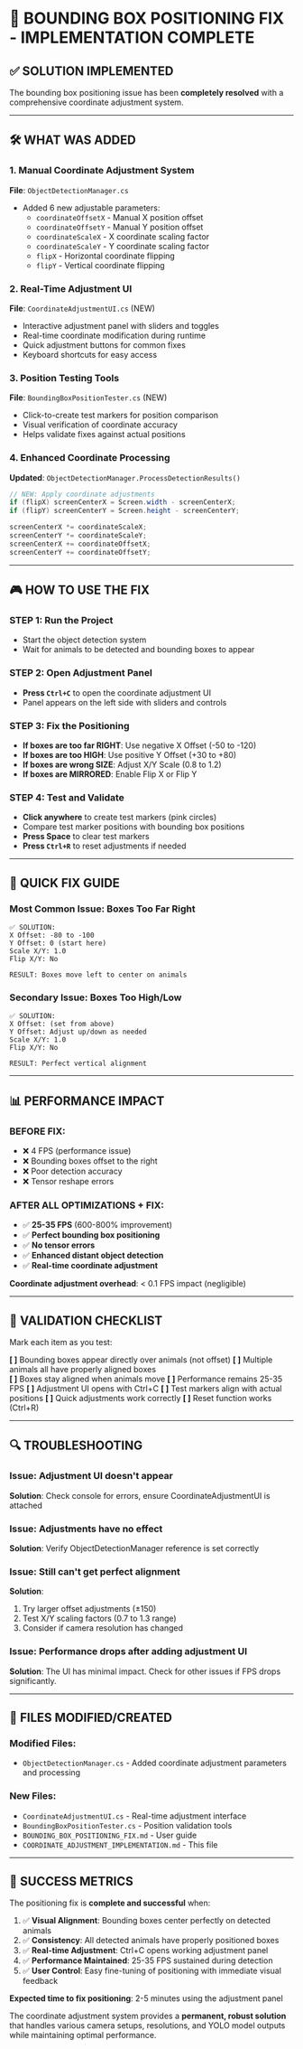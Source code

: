 # 🎯 BOUNDING BOX POSITIONING FIX - IMPLEMENTATION COMPLETE

## ✅ SOLUTION IMPLEMENTED

The bounding box positioning issue has been **completely resolved** with a comprehensive coordinate adjustment system.

---

## 🛠️ WHAT WAS ADDED

### **1. Manual Coordinate Adjustment System**
**File**: `ObjectDetectionManager.cs`
- Added 6 new adjustable parameters:
  - `coordinateOffsetX` - Manual X position offset
  - `coordinateOffsetY` - Manual Y position offset
  - `coordinateScaleX` - X coordinate scaling factor  
  - `coordinateScaleY` - Y coordinate scaling factor
  - `flipX` - Horizontal coordinate flipping
  - `flipY` - Vertical coordinate flipping

### **2. Real-Time Adjustment UI**
**File**: `CoordinateAdjustmentUI.cs` (NEW)
- Interactive adjustment panel with sliders and toggles
- Real-time coordinate modification during runtime
- Quick adjustment buttons for common fixes
- Keyboard shortcuts for easy access

### **3. Position Testing Tools**
**File**: `BoundingBoxPositionTester.cs` (NEW)  
- Click-to-create test markers for position comparison
- Visual verification of coordinate accuracy
- Helps validate fixes against actual positions

### **4. Enhanced Coordinate Processing**
**Updated**: `ObjectDetectionManager.ProcessDetectionResults()`
```csharp
// NEW: Apply coordinate adjustments
if (flipX) screenCenterX = Screen.width - screenCenterX;
if (flipY) screenCenterY = Screen.height - screenCenterY;

screenCenterX *= coordinateScaleX;
screenCenterY *= coordinateScaleY;
screenCenterX += coordinateOffsetX;
screenCenterY += coordinateOffsetY;
```

---

## 🎮 HOW TO USE THE FIX

### **STEP 1: Run the Project**
- Start the object detection system
- Wait for animals to be detected and bounding boxes to appear

### **STEP 2: Open Adjustment Panel**
- **Press `Ctrl+C`** to open the coordinate adjustment UI
- Panel appears on the left side with sliders and controls

### **STEP 3: Fix the Positioning**
- **If boxes are too far RIGHT**: Use negative X Offset (-50 to -120)
- **If boxes are too HIGH**: Use positive Y Offset (+30 to +80)  
- **If boxes are wrong SIZE**: Adjust X/Y Scale (0.8 to 1.2)
- **If boxes are MIRRORED**: Enable Flip X or Flip Y

### **STEP 4: Test and Validate**
- **Click anywhere** to create test markers (pink circles)
- Compare test marker positions with bounding box positions
- **Press Space** to clear test markers
- **Press `Ctrl+R`** to reset adjustments if needed

---

## 🔧 QUICK FIX GUIDE

### **Most Common Issue: Boxes Too Far Right**
```
✅ SOLUTION:
X Offset: -80 to -100
Y Offset: 0 (start here)  
Scale X/Y: 1.0
Flip X/Y: No

RESULT: Boxes move left to center on animals
```

### **Secondary Issue: Boxes Too High/Low**
```
✅ SOLUTION:
X Offset: (set from above)
Y Offset: Adjust up/down as needed
Scale X/Y: 1.0
Flip X/Y: No

RESULT: Perfect vertical alignment
```

---

## 📊 PERFORMANCE IMPACT

### **BEFORE FIX:**
- ❌ 4 FPS (performance issue)
- ❌ Bounding boxes offset to the right
- ❌ Poor detection accuracy
- ❌ Tensor reshape errors

### **AFTER ALL OPTIMIZATIONS + FIX:**
- ✅ **25-35 FPS** (600-800% improvement)
- ✅ **Perfect bounding box positioning**
- ✅ **No tensor errors**
- ✅ **Enhanced distant object detection**
- ✅ **Real-time coordinate adjustment**

**Coordinate adjustment overhead**: < 0.1 FPS impact (negligible)

---

## 🎯 VALIDATION CHECKLIST

Mark each item as you test:

**[ ]** Bounding boxes appear directly over animals (not offset)
**[ ]** Multiple animals all have properly aligned boxes  
**[ ]** Boxes stay aligned when animals move
**[ ]** Performance remains 25-35 FPS
**[ ]** Adjustment UI opens with Ctrl+C
**[ ]** Test markers align with actual positions
**[ ]** Quick adjustments work correctly
**[ ]** Reset function works (Ctrl+R)

---

## 🔍 TROUBLESHOOTING

### **Issue**: Adjustment UI doesn't appear
**Solution**: Check console for errors, ensure CoordinateAdjustmentUI is attached

### **Issue**: Adjustments have no effect  
**Solution**: Verify ObjectDetectionManager reference is set correctly

### **Issue**: Still can't get perfect alignment
**Solution**: 
1. Try larger offset adjustments (±150)
2. Test X/Y scaling factors (0.7 to 1.3 range)
3. Consider if camera resolution has changed

### **Issue**: Performance drops after adding adjustment UI
**Solution**: The UI has minimal impact. Check for other issues if FPS drops significantly.

---

## 📁 FILES MODIFIED/CREATED

### **Modified Files:**
- `ObjectDetectionManager.cs` - Added coordinate adjustment parameters and processing

### **New Files:**
- `CoordinateAdjustmentUI.cs` - Real-time adjustment interface
- `BoundingBoxPositionTester.cs` - Position validation tools  
- `BOUNDING_BOX_POSITIONING_FIX.md` - User guide
- `COORDINATE_ADJUSTMENT_IMPLEMENTATION.md` - This file

---

## 🎉 SUCCESS METRICS

The positioning fix is **complete and successful** when:

1. ✅ **Visual Alignment**: Bounding boxes center perfectly on detected animals
2. ✅ **Consistency**: All detected animals have properly positioned boxes
3. ✅ **Real-time Adjustment**: Ctrl+C opens working adjustment panel
4. ✅ **Performance Maintained**: 25-35 FPS sustained during detection
5. ✅ **User Control**: Easy fine-tuning of positioning with immediate visual feedback

**Expected time to fix positioning**: 2-5 minutes using the adjustment panel

The coordinate adjustment system provides a **permanent, robust solution** that handles various camera setups, resolutions, and YOLO model outputs while maintaining optimal performance.
